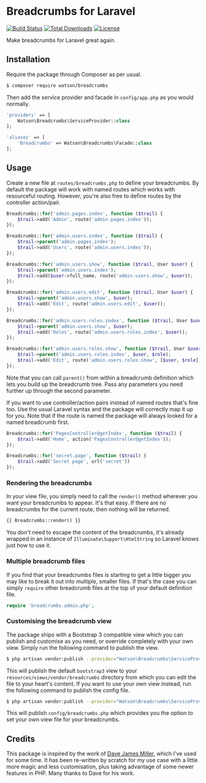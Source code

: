 Breadcrumbs for Laravel
=======================

[![Build Status](https://travis-ci.org/dwightwatson/breadcrumbs.svg?branch=master)](https://travis-ci.org/dwightwatson/breadcrumbs)
[![Total Downloads](https://poser.pugx.org/watson/breadcrumbs/downloads.svg)](https://packagist.org/packages/watson/breadcrumbs)
[![License](https://poser.pugx.org/watson/breadcrumbs/license.svg)](https://packagist.org/packages/watson/breadcrumbs)

Make breadcrumbs for Laravel great again.

## Installation

Require the package through Composer as per usual.

```sh
$ composer require watson/breadcrumbs
```

Then add the service provider and facade in `config/app.php` as you would normally.

```php
'providers' => [
    Watson\Breadcrumbs\ServiceProvider::class
];
```

```php
'aliases' => [
    'Breadcrumbs' => Watson\Breadcrumbs\Facade::class
];
```

## Usage

Create a new file at `routes/breadcrumbs.php` to define your breadcrumbs. By default the package will work with named routes which works with resourceful routing. However, you're also free to define routes by the controller action/pair.

```php
Breadcrumbs::for('admin.pages.index', function ($trail) {
    $trail->add('Admin', route('admin.pages.index'));
});

Breadcrumbs::for('admin.users.index', function ($trail) {
    $trail->parent('admin.pages.index');
    $trail->add('Users', route('admin.users.index'));
});

Breadcrumbs::for('admin.users.show', function ($trail, User $user) {
    $trail->parent('admin.users.index');
    $trail->add($user->full_name, route('admin.users.show', $user));
});

Breadcrumbs::for('admin.users.edit', function ($trail, User $user) {
    $trail->parent('admin.users.show', $user);
    $trail->add('Edit', route('admin.users.edit', $user));
});

Breadcrumbs::for('admin.users.roles.index', function ($trail, User $user) {
    $trail->parent('admin.users.show', $user);
    $trail->add('Roles', route('admin.users.roles.index', $user));
});

Breadcrumbs::for('admin.users.roles.show', function ($trail, User $user, Role $role) {
    $trail->parent('admin.users.roles.index', $user, $role);
    $trail->add('Edit', route('admin.users.roles.show', [$user, $role]));
});
```

Note that you can call `parent()` from within a breadcrumb definition which lets you build up the breadcrumb tree. Pass any parameters you need further up through the second parameter.

If you want to use controller/action pairs instead of named routes that's fine too. Use the usual Laravel syntax and the package will correctly map it up for you. Note that if the route is named the package will always looked for a named breadcrumb first.

```php
Breadcrumbs::for('PagesController@getIndex', function ($trail) {
    $trail->add('Home', action('PagesController@getIndex'));
});

Breadcrumbs::for('secret.page', function ($trail) {
    $trail->add('Secret page', url('secret'))
});
```

### Rendering the breadcrumbs

In your view file, you simply need to call the `render()` method wherever you want your breadcrumbs to appear. It's that easy. If there are no breadcrumbs for the current route, then nothing will be returned.

```php
{{ Breadcrumbs::render() }}
```

You don't need to escape the content of the breadcrumbs, it's already wrapped in an instance of `Illuminate\Support\HtmlString` so Laravel knows just how to use it.

### Multiple breadcrumb files

If you find that your breadcrumbs files is starting to get a little bigger you may like to break it out into multiple, smaller files. If that's the case you can simply `require` other breadcrumb files at the top of your default definition file.

```php
require 'breadcrumbs.admin.php';
```

### Customising the breadcrumb view

The package ships with a Bootstrap 3 compatible view which you can publish and customise as you need, or override completely with your own view. Simply run the following command to publish the view.

```sh
$ php artisan vendor:publish --provider="Watson\Breadcrumbs\ServiceProvider" --tag=views
```

This will publish the default `bootstrap3` view to your `resources/views/vendor/breadcrumbs` directory from which you can edit the file to your heart's content. If you want to use your own view instead, run the following command to publish the config file.

```sh
$ php artisan vendor:publish --provider="Watson\Breadcrumbs\ServiceProvider" --tag=config
```

This will publish `config/breadcrumbs.php` which provides you the option to set your own view file for your breadcrumbs.

## Credits

This package is inspired by the work of [Dave James Miller](https://github.com/davejamesmiller/laravel-breadcrumbs), which I've used for some time. It has been re-written by scratch for my use case with a little more magic and less customisation, plus taking advantage of some newer features in PHP. Many thanks to Dave for his work.
